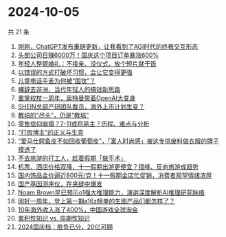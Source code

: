 # 2024-10-05

共 21 条

<!-- BEGIN 36KR -->
<!-- 最后更新时间 2024-10-05 08:02:33 +0800 -->
1. [刚刚，ChatGPT发布重磅更新，让我看到了AGI时代的终极交互形态](https://36kr.com/p/2977505087016960)
1. [头部公司日赚6000万！国庆这个项目订单暴涨600%](https://36kr.com/p/2976791377875207)
1. [年轻人整顿婚礼：不接亲、没仪式，放个短片就干饭](https://36kr.com/p/2977456473264385)
1. [以错误的方式打破坏习惯，会让它变得更强](https://36kr.com/p/2958443849077000)
1. [儿童电话手表为何被“围攻”？](https://36kr.com/p/2976174937002244)
1. [裸辞去非洲，当代年轻人的搞钱新思路](https://36kr.com/p/2977500838498311)
1. [重掌权杖一周年，奥特曼带着OpenAI大变身](https://36kr.com/p/2977813076021257)
1. [SHEIN总部产研团队裁员，海外上市计划生变？](https://36kr.com/p/2976294869405952)
1. [教培的“尽头”，仍是“教培”](https://36kr.com/p/2976663958003337)
1. [零售信仰崩塌？7-11或将易主？历程、难点与分析](https://36kr.com/p/2976617507098883)
1. [“打假博主”的正义与生意](https://36kr.com/p/2976745596702976)
1. [“爱马仕鳄鱼皮不如回收葡萄皮”，「富人时尚感」被这专挑废料做衣服的牌子摸透了](https://36kr.com/p/2976321183109377)
1. [不去旅游的打工人，趁着假期「做手术」](https://36kr.com/p/2977508384591875)
1. [机票、酒店价格双降，十一假期出游更便宜？错峰、反向旅游成趋势](https://36kr.com/p/2976511455006723)
1. [国内饰品金价逼近800元/克！十一假期金店忙促销，消费者观望情绪浓厚](https://36kr.com/p/2976511587586310)
1. [国产基因测序仪，在夹缝中爆发](https://36kr.com/p/2977442466795525)
1. [Noam Brown早已预示o1强大推理能力，演讲深度解析AI推理研究脉络](https://36kr.com/p/2977464357834756)
1. [刚好一周年，登上第一期a16z榜单的生图产品们都怎样了？](https://36kr.com/p/2976404044091392)
1. [10年海外收入涨了400%，中国游戏全球淘金](https://36kr.com/p/2976511774478338)
1. [累积性知识 vs. 周期性知识](https://36kr.com/p/2959816351617289)
1. [2024国庆档：胜负已分，20亿可期](https://36kr.com/p/2978266576867337)
<!-- END 36KR -->
